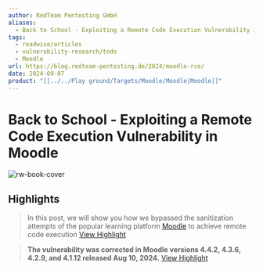 ```yaml
---
author: RedTeam Pentesting GmbH
aliases:
  - Back to School - Exploiting a Remote Code Execution Vulnerability in Moodle
tags:
  - readwise/articles
  - vulnerability-research/todo
  - Moodle
url: https://blog.redteam-pentesting.de/2024/moodle-rce/
date: 2024-09-07
product: "[[../../Play ground/Targets/Moodle/Moodle|Moodle]]"
---
```

# Back to School - Exploiting a Remote Code Execution Vulnerability in Moodle

![rw-book-cover](https://blog.redteam-pentesting.de/2024/moodle-rce/moodle-fire1.png)

## Highlights


> In this post, we will show you how we bypassed the sanitization attempts of the popular learning platform [Moodle](https://moodle.org) to achieve remote code execution
> [View Highlight](https://read.readwise.io/read/01j76t8k2q7zt42wyt2ytem1bm)



> **The vulnerability was corrected in Moodle versions 4.4.2, 4.3.6, 4.2.9, and 4.1.12 released Aug 10, 2024.**
> [View Highlight](https://read.readwise.io/read/01j76t8t5mb950qj8hm64gn055)


